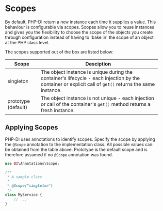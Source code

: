 # Scopes

By default, PHP-DI return a new instance each time it supplies a value. This behaviour is configurable via scopes.
Scopes allow you to reuse instances and gives you the flexibility to choose the scope of the objects you create through configuration instead of having to 'bake in' the scope of an object at the PHP class level.

The scopes supported out of the box are listed below:

Scope | Desciption
------|------------
singleton | The object instance is unique during the container's lifecycle - each injection by the container or explicit call of `get()` returns the same instance.
prototype (default) | The object instance is not unique - each injection or call of the container's `get()` method returns a fresh instance.

## Applying Scopes

PHP-DI uses annotations to identify scopes. Specify the scope by applying the `@Scope` annotation to the implementation class. All possible values can be obtained from the table above.
Prototype is the default scope and is therefore assumed if no `@Scope` annotation was found.

```php
use DI\Annotations\Scope;

/**
 * A sample class
 *
 * @Scope("singleton")
 */
class MyService {
    // ...
}
```
